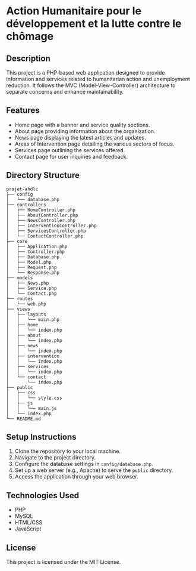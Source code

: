 # Action Humanitaire pour le développement et la lutte contre le chômage

## Description
This project is a PHP-based web application designed to provide information and services related to humanitarian action and unemployment reduction. It follows the MVC (Model-View-Controller) architecture to separate concerns and enhance maintainability.

## Features
- Home page with a banner and service quality sections.
- About page providing information about the organization.
- News page displaying the latest articles and updates.
- Areas of Intervention page detailing the various sectors of focus.
- Services page outlining the services offered.
- Contact page for user inquiries and feedback.

## Directory Structure
```
projet-ahdlc
├── config
│   └── database.php
├── controllers
│   ├── HomeController.php
│   ├── AboutController.php
│   ├── NewsController.php
│   ├── InterventionController.php
│   ├── ServicesController.php
│   └── ContactController.php
├── core
│   ├── Application.php
│   ├── Controller.php
│   ├── Database.php
│   ├── Model.php
│   ├── Request.php
│   └── Response.php
├── models
│   ├── News.php
│   ├── Service.php
│   └── Contact.php
├── routes
│   └── web.php
├── views
│   ├── layouts
│   │   └── main.php
│   ├── home
│   │   └── index.php
│   ├── about
│   │   └── index.php
│   ├── news
│   │   └── index.php
│   ├── intervention
│   │   └── index.php
│   ├── services
│   │   └── index.php
│   └── contact
│       └── index.php
├── public
│   ├── css
│   │   └── style.css
│   ├── js
│   │   └── main.js
│   └── index.php
└── README.md
```

## Setup Instructions
1. Clone the repository to your local machine.
2. Navigate to the project directory.
3. Configure the database settings in `config/database.php`.
4. Set up a web server (e.g., Apache) to serve the `public` directory.
5. Access the application through your web browser.

## Technologies Used
- PHP
- MySQL
- HTML/CSS
- JavaScript

## License
This project is licensed under the MIT License.